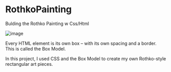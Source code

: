 # RothkoPainting
Bulding the Rothko Painting w Css/Html


![image](https://github.com/JorelReis/RothkoPainting/assets/141946000/2fc1b1a3-233b-4184-85df-ef933a04cf37)


Every HTML element is its own box – with its own spacing and a border. This is called the Box Model.

In this project, I used CSS and the Box Model to create my own Rothko-style rectangular art pieces.



